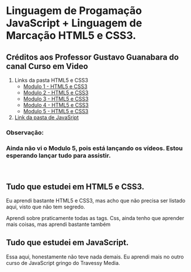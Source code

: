 # Linguagem de Progamação JavaScript + Linguagem de Marcação HTML5 e CSS3.

   <h2>Créditos aos Professor Gustavo Guanabara do canal Curso em Video </h2>

   <ol type = "1">
      <li>
         Links da pasta HTML5 e CSS3
         <ul>
            <li> <a href="https://www.youtube.com/watch?v=Ejkb_YpuHWs&list=PLHz_AreHm4dkZ9-atkcmcBaMZdmLHft8n&ab_channel=CursoemV%C3%ADdeo" >Modulo 1 - HTML5 e CSS3</a> </li>
            <li> <a href="https://www.youtube.com/watch?v=vPNIAJ9B4hg&list=PLHz_AreHm4dlUpEXkY1AyVLQGcpSgVF8s&ab_channel=CursoemV%C3%ADdeo" >Modulo 2 - HTML5 e CSS3</a> </li>
            <li> <a href="https://www.youtube.com/watch?v=ofFgnDtn_1c&list=PLHz_AreHm4dmcAviDwiGgHbeEJToxbOpZ&ab_channel=CursoemV%C3%ADdeo" >Modulo 3  - HTML5 e CSS3</a> </li>
            <li> <a href="https://www.youtube.com/watch?v=zHKHMmEG9vE&list=PLHz_AreHm4dkcVCk2Bn_fdVQ81Fkrh6WT&ab_channel=CursoemV%C3%ADdeo" >Modulo 4 - HTML5 e CSS3</a> </li>
            <li> <a href="https://www.youtube.com/watch?v=rqvn_c2n9Eg&list=PLHz_AreHm4dn1bAtIJWFrugl5z2Ej_52d&ab_channel=CursoemV%C3%ADdeo" >Modulo 5 - HTML5 e CSS3</a> </li>
         </ul>
      </li>
      <li><a href= "https://www.youtube.com/watch?v=1-w1RfGIov4&list=PLHz_AreHm4dlsK3Nr9GVvXCbpQyHQl1o1&ab_channel=CursoemV%C3%ADdeo" > Link da pasta de JavaSript </a></li>
   </ol>

   <div>
      <h3> Observação: <h3>
         <p>Ainda não vi o Modulo 5, pois está lançando os vídeos. Estou esperando lançar tudo para assistir.</p>
   </div>
   <br>
 <h2>Tudo que estudei em HTML5 e CSS3.</h2>
   <p>Eu aprendi bastante HTML5 e CSS3, mas acho que não precisa ser listado aqui, visto que não tem segredo.</p>
   <p>Aprendi sobre praticamente todas as tags. Css, ainda tenho que aprender mais coisas, mas aprendi bastante também</p>


<h2>Tudo que estudei em JavaScript. </h2>
   <p>Essa aqui, honestamente não teve nada demais. Eu aprendi mais no outro curso de JavaScript gringo do Travessy Media.</p>


 
